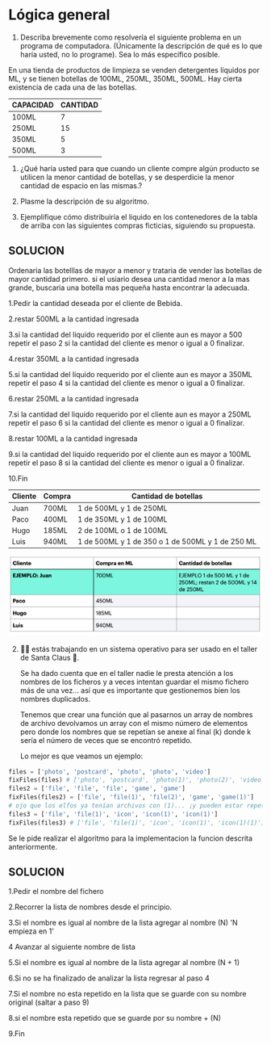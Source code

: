 # Lógica general 
1. Describa brevemente como resolvería el siguiente problema en un programa de 
computadora. (Únicamente la descripción de qué es lo que haría usted, no lo 
programe). Sea lo más especifico posible.

En una tienda de productos de limpieza se venden detergentes líquidos por ML, y se 
tienen botellas de 100ML, 250ML, 350ML, 500ML. Hay cierta existencia de cada una de 
las botellas. 

| CAPACIDAD   | CANTIDAD  |
| ----------- | --------- |
|   100ML     |          7|
|   250ML     |         15|
|   350ML     |          5|
|   500ML     |          3|

1. ¿Qué haría usted para que cuando un cliente compre algún producto se utilicen 
la menor cantidad de botellas, y se desperdicie la menor cantidad de espacio en 
las mismas.?


2. Plasme la descripción de su algoritmo.


3. Ejemplifique cómo distribuiría el liquido en los contenedores de la tabla de arriba 
con las siguientes compras ficticias, siguiendo su propuesta.


## SOLUCION

Ordenaria las botelllas de mayor a menor y trataria de vender las botellas de mayor cantidad primero.
si el usiario desea una cantidad menor a la mas grande, buscaria una botella mas pequeña hasta encontrar la adecuada.


1.Pedir la cantidad deseada por el cliente de Bebida.

2.restar 500ML a la cantidad ingresada 

3.si la cantidad del liquido requerido por el cliente aun es mayor a 500 repetir el paso 2 si la cantidad del cliente es menor o igual a 0 finalizar.

4.restar 350ML a la cantidad ingresada 

5.si la cantidad del liquido requerido por el cliente aun es mayor a 350ML repetir el paso 4 si la cantidad del cliente es menor o igual a 0 finalizar.

6.restar 250ML a la cantidad ingresada

7.si la cantidad del liquido requerido por el cliente aun es mayor a 250ML repetir el paso 6 si la cantidad del cliente es menor o igual a 0 finalizar.

8.restar 100ML a la cantidad ingresada 

9.si la cantidad del liquido requerido por el cliente aun es mayor a 100ML repetir el paso 8 si la cantidad del cliente es menor o igual a 0 finalizar.

10.Fin

| Cliente    | Compra    | Cantidad de botellas       |
| -----------| --------- | ---------------------------|     
|   Juan     |      700ML|  1 de 500ML y 1 de 250ML   |                      
|   Paco     |      400ML|  1 de 350ML y 1 de 100ML   |                        
|   Hugo     |      185ML|  2 de 100ML o 1 de 100ML   |                       
|   Luis     |      940ML|  1 de 500ML y 1 de 350 o 1 de 500ML y 1 de 250 ML|




![img](../assets/ac1.png)


2. 👩‍💻 estás trabajando en un sistema operativo para ser usado en el taller de Santa Claus 🎅.

    Se ha dado cuenta que en el taller nadie le presta atención a los nombres de los ficheros y a veces intentan guardar el mismo fichero más de una vez... así que es importante que gestionemos bien los nombres duplicados.

    Tenemos que crear una función que al pasarnos un array de nombres de archivo devolvamos un array con el mismo número de elementos pero donde los nombres que se repetían se anexe al final (k) donde k sería el número de veces que se encontró repetido.

    Lo mejor es que veamos un ejemplo:

```python
files = ['photo', 'postcard', 'photo', 'photo', 'video']
fixFiles(files) # ['photo', 'postcard', 'photo(1)', 'photo(2)', 'video']
files2 = ['file', 'file', 'file', 'game', 'game']
fixFiles(files2) = ['file', 'file(1)', 'file(2)', 'game', 'game(1)']
# ojo que los elfos ya tenían archivos con (1)... ¡y pueden estar repetidos!
files3 = ['file', 'file(1)', 'icon', 'icon(1)', 'icon(1)']
fixFiles(files3) # ['file', 'file(1)', 'icon', 'icon(1)', 'icon(1)(1)']
```
   Se le pide realizar  el algoritmo para la implementacion la funcion descrita anteriormente.

## SOLUCION

1.Pedir el nombre del fichero

2.Recorrer la lista de nombres desde el principio.

3.Si el nombre es igual al nombre de la lista agregar al nombre (N) 'N empieza en 1'

4 Avanzar al siguiente nombre de lista 

5.Si el nombre es igual al nombre de la lista agregar al nombre (N + 1) 

6.Si no se ha finalizado de analizar la lista regresar al paso 4

7.Si el nombre no esta repetido en la lista que se guarde con su nombre original (saltar a paso 9)

8.si el nombre esta repetido que se guarde por su nombre + (N)

9.Fin
